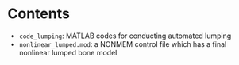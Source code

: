 # Contents

- `code_lumping`: MATLAB codes for conducting automated lumping
- `nonlinear_lumped.mod`:  a NONMEM control file which has a final nonlinear lumped bone model

